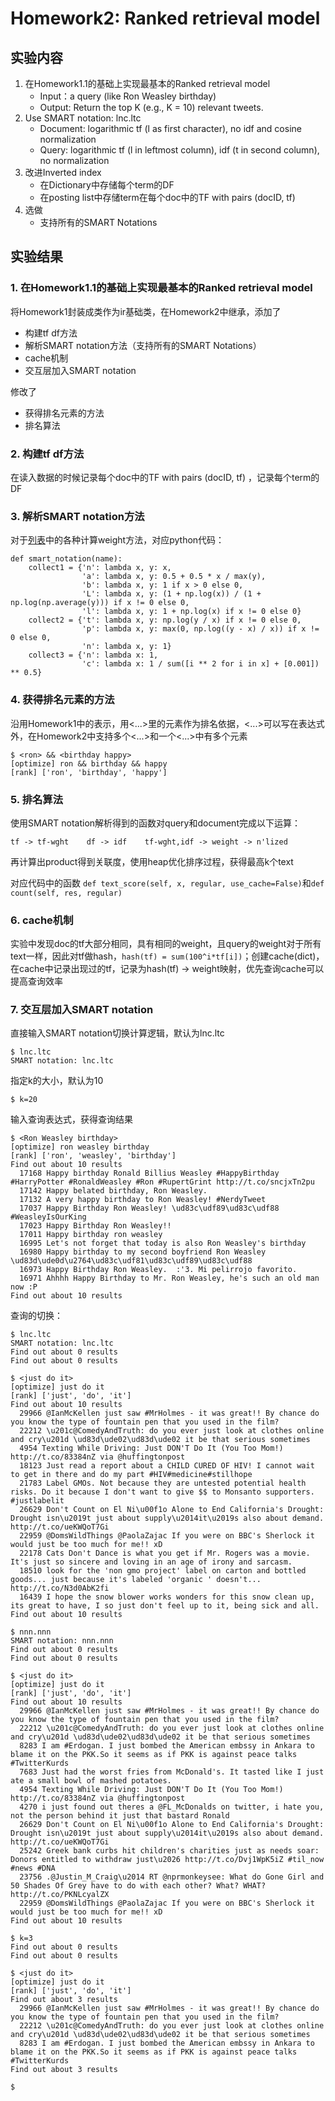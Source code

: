 # Homework2: Ranked retrieval model

## 实验内容

1. 在Homework1.1的基础上实现最基本的Ranked retrieval model 
   - Input：a query (like Ron Weasley birthday) 
   - Output: Return the top K (e.g., K = 10) relevant tweets. 
2. Use SMART notation: lnc.ltc 
   - Document: logarithmic tf (l as first character), no idf and cosine normalization 
   - Query: logarithmic tf (l in leftmost column), idf (t in second column), no normalization 
3. 改进Inverted index 
   - 在Dictionary中存储每个term的DF 
   - 在posting list中存储term在每个doc中的TF with pairs (docID, tf) 
4. 选做 
   - 支持所有的SMART Notations 

## 实验结果

### 1.  在Homework1.1的基础上实现最基本的Ranked retrieval model 

将Homework1封装成类作为ir基础类，在Homework2中继承，添加了

- 构建tf df方法
- 解析SMART notation方法（支持所有的SMART Notations）
- cache机制
- 交互层加入SMART notation

修改了

- 获得排名元素的方法
- 排名算法

### 2. 构建tf df方法

在读入数据的时候记录每个doc中的TF with pairs (docID, tf) ，记录每个term的DF 

### 3. 解析SMART notation方法

对于[列表](https://nlp.stanford.edu/IR-book/html/htmledition/document-and-query-weighting-schemes-1.html)中的各种计算weight方法，对应python代码：

```
def smart_notation(name):
    collect1 = {'n': lambda x, y: x,
                'a': lambda x, y: 0.5 + 0.5 * x / max(y),
                'b': lambda x, y: 1 if x > 0 else 0,
                'L': lambda x, y: (1 + np.log(x)) / (1 + np.log(np.average(y))) if x != 0 else 0,
                'l': lambda x, y: 1 + np.log(x) if x != 0 else 0}
    collect2 = {'t': lambda x, y: np.log(y / x) if x != 0 else 0,
                'p': lambda x, y: max(0, np.log((y - x) / x)) if x != 0 else 0,
                'n': lambda x, y: 1}
    collect3 = {'n': lambda x: 1,
                'c': lambda x: 1 / sum([i ** 2 for i in x] + [0.001]) ** 0.5}
```

### 4. 获得排名元素的方法

沿用Homework1中的表示，用<...>里的元素作为排名依据，<...>可以写在表达式外，在Homework2中支持多个<...>和一个<...>中有多个元素
```
$ <ron> && <birthday happy>
[optimize] ron && birthday && happy 
[rank] ['ron', 'birthday', 'happy']
```

### 5. 排名算法

使用SMART notation解析得到的函数对query和document完成以下运算：

``tf -> tf-wght	   df -> idf    tf-wght,idf -> weight -> n'lized``

再计算出product得到关联度，使用heap优化排序过程，获得最高k个text

对应代码中的函数 ``def text_score(self, x, regular, use_cache=False)``和``def count(self, res, regular) ``

### 6. cache机制

实验中发现doc的tf大部分相同，具有相同的weight，且query的weight对于所有text一样，因此对tf做hash，``hash(tf) = sum(100^i*tf[i])``；创建cache(dict)，在cache中记录出现过的tf，记录为hash(tf) -> weight映射，优先查询cache可以提高查询效率

### 7. 交互层加入SMART notation
直接输入SMART notation切换计算逻辑，默认为lnc.ltc
```
$ lnc.ltc
SMART notation: lnc.ltc                                   
```

指定k的大小，默认为10

```
$ k=20
```

输入查询表达式，获得查询结果

```
$ <Ron Weasley birthday>
[optimize] ron weasley birthday 
[rank] ['ron', 'weasley', 'birthday']
Find out about 10 results
  17168 Happy birthday Ronald Billius Weasley #HappyBirthday #HarryPotter #RonaldWeasley #Ron #RupertGrint http://t.co/sncjxTn2pu
  17142 Happy belated birthday, Ron Weasley.
  17132 A very happy birthday to Ron Weasley! #NerdyTweet
  17037 Happy Birthday Ron Weasley! \ud83c\udf89\ud83c\udf88 #WeasleyIsOurKing
  17023 Happy Birthday Ron Weasley!!
  17011 Happy birthday ron weasley
  16995 Let's not forget that today is also Ron Weasley's birthday
  16980 Happy birthday to my second boyfriend Ron Weasley \ud83d\ude0d\u2764\ud83c\udf81\ud83c\udf89\ud83c\udf88
  16973 Happy Birthday Ron Weasley.  :'3. Mi pelirrojo favorito.
  16971 Ahhhh Happy Birthday to Mr. Ron Weasley, he's such an old man now :P
Find out about 10 results
```

查询的切换：

```
$ lnc.ltc
SMART notation: lnc.ltc
Find out about 0 results
Find out about 0 results

$ <just do it>
[optimize] just do it 
[rank] ['just', 'do', 'it']
Find out about 10 results
  29966 @IanMcKellen just saw #MrHolmes - it was great!! By chance do you know the type of fountain pen that you used in the film?
  22212 \u201c@ComedyAndTruth: do you ever just look at clothes online and cry\u201d \ud83d\ude02\ud83d\ude02 it be that serious sometimes
  4954 Texting While Driving: Just DON'T Do It (You Too Mom!) http://t.co/83384nZ via @huffingtonpost
  18123 Just read a report about a CHILD CURED OF HIV! I cannot wait to get in there and do my part #HIV#medicine#stillhope
  21783 Label GMOs. Not because they are untested potential health risks. Do it because I don't want to give $$ to Monsanto supporters. #justlabelit
  26629 Don't Count on El Ni\u00f1o Alone to End California's Drought: Drought isn\u2019t just about supply\u2014it\u2019s also about demand. http://t.co/ueKWQoT7Gi
  22959 @DomsWildThings @PaolaZajac If you were on BBC's Sherlock it would just be too much for me!! xD
  22178 Cats Don't Dance is what you get if Mr. Rogers was a movie. It's just so sincere and loving in an age of irony and sarcasm.
  18510 look for the 'non gmo project' label on carton and bottled goods... just because it's labeled 'organic ' doesn't... http://t.co/N3d0AbK2fi
  16439 I hope the snow blower works wonders for this snow clean up, its great to have, I so just don't feel up to it, being sick and all.
Find out about 10 results

$ nnn.nnn
SMART notation: nnn.nnn
Find out about 0 results
Find out about 0 results

$ <just do it>
[optimize] just do it 
[rank] ['just', 'do', 'it']
Find out about 10 results
  29966 @IanMcKellen just saw #MrHolmes - it was great!! By chance do you know the type of fountain pen that you used in the film?
  22212 \u201c@ComedyAndTruth: do you ever just look at clothes online and cry\u201d \ud83d\ude02\ud83d\ude02 it be that serious sometimes
  8283 I am #Erdogan. I just bombed the American embssy in Ankara to blame it on the PKK.So it seems as if PKK is against peace talks #TwitterKurds
  7683 Just had the worst fries from McDonald's. It tasted like I just ate a small bowl of mashed potatoes.
  4954 Texting While Driving: Just DON'T Do It (You Too Mom!) http://t.co/83384nZ via @huffingtonpost
  4270 i just found out theres a @FL_McDonalds on twitter, i hate you, not the person behind it just that bastard Ronald
  26629 Don't Count on El Ni\u00f1o Alone to End California's Drought: Drought isn\u2019t just about supply\u2014it\u2019s also about demand. http://t.co/ueKWQoT7Gi
  25242 Greek bank curbs hit children's charities just as needs soar: Donors entitled to withdraw just\u2026 http://t.co/Dvj1WpK5iZ #til_now #news #DNA
  23756 .@Justin_M_Craig\u2014 RT @nprmonkeysee: What do Gone Girl and 50 Shades Of Grey have to do with each other? What? WHAT? http://t.co/PKNLcyalZX
  22959 @DomsWildThings @PaolaZajac If you were on BBC's Sherlock it would just be too much for me!! xD
Find out about 10 results

$ k=3
Find out about 0 results
Find out about 0 results

$ <just do it>
[optimize] just do it 
[rank] ['just', 'do', 'it']
Find out about 3 results
  29966 @IanMcKellen just saw #MrHolmes - it was great!! By chance do you know the type of fountain pen that you used in the film?
  22212 \u201c@ComedyAndTruth: do you ever just look at clothes online and cry\u201d \ud83d\ude02\ud83d\ude02 it be that serious sometimes
  8283 I am #Erdogan. I just bombed the American embssy in Ankara to blame it on the PKK.So it seems as if PKK is against peace talks #TwitterKurds
Find out about 3 results

$ 
```